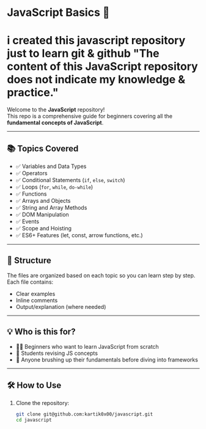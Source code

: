 # JavaScript Basics 🚀
# i created this javascript repository just to learn git & github "The content of this JavaScript repository does not indicate my knowledge & practice."

Welcome to the **JavaScript** repository!  
This repo is a comprehensive guide for beginners covering all the **fundamental concepts of JavaScript**.

---

## 📚 Topics Covered

- ✅ Variables and Data Types  
- ✅ Operators  
- ✅ Conditional Statements (`if`, `else`, `switch`)  
- ✅ Loops (`for`, `while`, `do-while`)  
- ✅ Functions  
- ✅ Arrays and Objects  
- ✅ String and Array Methods  
- ✅ DOM Manipulation  
- ✅ Events  
- ✅ Scope and Hoisting  
- ✅ ES6+ Features (let, const, arrow functions, etc.)

---

## 📁 Structure

The files are organized based on each topic so you can learn step by step. Each file contains:
- Clear examples
- Inline comments
- Output/explanation (where needed)

---

## 💡 Who is this for?

- 🧑‍💻 Beginners who want to learn JavaScript from scratch
- 🧠 Students revising JS concepts
- 📘 Anyone brushing up their fundamentals before diving into frameworks

---

## 🛠 How to Use

1. Clone the repository:
   ```bash
   git clone git@github.com:kartik0x00/javascript.git
   cd javascript
